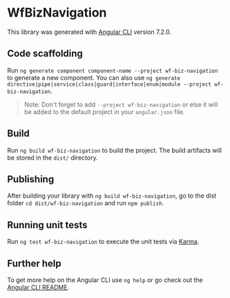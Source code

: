 # WfBizNavigation

This library was generated with [Angular CLI](https://github.com/angular/angular-cli) version 7.2.0.

## Code scaffolding

Run `ng generate component component-name --project wf-biz-navigation` to generate a new component. You can also use `ng generate directive|pipe|service|class|guard|interface|enum|module --project wf-biz-navigation`.
> Note: Don't forget to add `--project wf-biz-navigation` or else it will be added to the default project in your `angular.json` file. 

## Build

Run `ng build wf-biz-navigation` to build the project. The build artifacts will be stored in the `dist/` directory.

## Publishing

After building your library with `ng build wf-biz-navigation`, go to the dist folder `cd dist/wf-biz-navigation` and run `npm publish`.

## Running unit tests

Run `ng test wf-biz-navigation` to execute the unit tests via [Karma](https://karma-runner.github.io).

## Further help

To get more help on the Angular CLI use `ng help` or go check out the [Angular CLI README](https://github.com/angular/angular-cli/blob/master/README.md).

